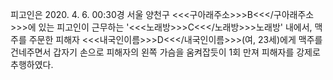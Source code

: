 피고인은 2020. 4. 6. 00:30경 서울 양천구 <<<구아래주소>>>B<<</구아래주소>>>에 있는 피고인이 근무하는 '<<<노래방>>>C<<</노래방>>>노래방' 내에서, 맥주를 주문한 피해자 <<<내국인이름>>>D<<</내국인이름>>>(여, 23세)에게 맥주를 건네주면서 갑자기 손으로 피해자의 왼쪽 가슴을 움켜잡듯이 1회 만져 피해자를 강제로 추행하였다.